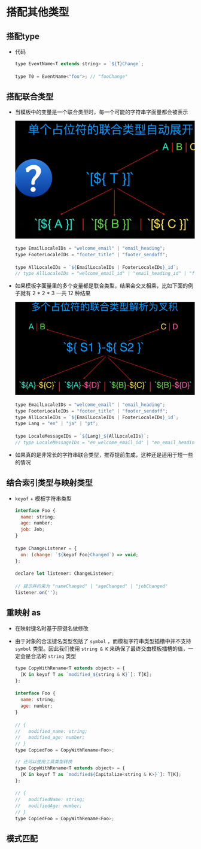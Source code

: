 # 搭配其他类型

## 搭配type

+ 代码

  ```js
  type EventName<T extends string> = `${T}Change`;

  type T0 = EventName<"foo">; // "fooChange"
  ```

## 搭配联合类型

+ 当模板中的变量是一个联合类型时，每一个可能的字符串字面量都会被表示

  ![image1](image/image1.png)

  ```js
  type EmailLocaleIDs = "welcome_email" | "email_heading";
  type FooterLocaleIDs = "footer_title" | "footer_sendoff";

  type AllLocaleIDs = `${EmailLocaleIDs | FooterLocaleIDs}_id`;
  // type AllLocaleIDs = "welcome_email_id" | "email_heading_id" | "footer_title_id" | "footer_sendoff_id"
  ```

+ 如果模板字面量里的多个变量都是联合类型，结果会交叉相乘，比如下面的例子就有 2 \* 2 \* 3 一共 12 种结果

  ![image2](image/image2.png)

  ```js
  type EmailLocaleIDs = "welcome_email" | "email_heading";
  type FooterLocaleIDs = "footer_title" | "footer_sendoff";
  type AllLocaleIDs = `${EmailLocaleIDs | FooterLocaleIDs}_id`;
  type Lang = "en" | "ja" | "pt";

  type LocaleMessageIDs = `${Lang}_${AllLocaleIDs}`;
  // type LocaleMessageIDs = "en_welcome_email_id" | "en_email_heading_id" | "en_footer_title_id" | "en_footer_sendoff_id" | "ja_welcome_email_id" | "ja_email_heading_id" | "ja_footer_title_id" | "ja_footer_sendoff_id" | "pt_welcome_email_id" | "pt_email_heading_id" | "pt_footer_title_id" | "pt_footer_sendoff_id"
  ```

+ 如果真的是非常长的字符串联合类型，推荐提前生成，这种还是适用于短一些的情况

## 结合索引类型与映射类型

+ `keyof` + 模板字符串类型

  ```js
  interface Foo {
    name: string;
    age: number;
    job: Job;
  }

  type ChangeListener = {
    on: (change: `${keyof Foo}Changed`) => void;
  };

  declare let listener: ChangeListener;

  // 提示并约束为 "nameChanged" | "ageChanged" | "jobChanged"
  listener.on('');
  ```

## 重映射 as

+ 在映射键名时基于原键名做修改
+ 由于对象的合法键名类型包括了 `symbol` ，而模板字符串类型插槽中并不支持 `symbol` 类型。因此我们使用 `string & K` 来确保了最终交由模板插槽的值，一定会是合法的 `string` 类型

  ```js
  type CopyWithRename<T extends object> = {
    [K in keyof T as `modified_${string & K}`]: T[K];
  };

  interface Foo {
    name: string;
    age: number;
  }

  // {
  //   modified_name: string;
  //   modified_age: number;
  // }
  type CopiedFoo = CopyWithRename<Foo>;
  ```

  ```js
  // 还可以使用工具类型转换
  type CopyWithRename<T extends object> = {
    [K in keyof T as `modified${Capitalize<string & K>}`]: T[K];
  };

  // {
  //   modifiedName: string;
  //   modifiedAge: number;
  // }
  type CopiedFoo = CopyWithRename<Foo>;
  ```

## 模式匹配
